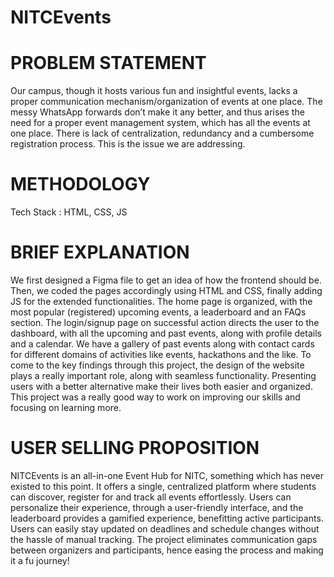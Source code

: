 # NITCEvents
# PROBLEM STATEMENT
Our campus, though it hosts various fun and insightful events, lacks a proper communication mechanism/organization of events at one place. The messy WhatsApp forwards don’t make it any better, and thus arises the need for a proper event management system, which has all the events at one place. There is lack of centralization, redundancy and a cumbersome registration process. This is the issue we are addressing.
# METHODOLOGY
Tech Stack : HTML, CSS, JS
# BRIEF EXPLANATION
We first designed a Figma file to get an idea of how the frontend should be. Then, we coded the pages accordingly using HTML and CSS, finally adding JS for the extended functionalities. The home page is organized, with the most popular (registered) upcoming events, a leaderboard and an FAQs section. The login/signup page on successful action directs the user to the dashboard, with all the upcoming and past events, along with profile details and a calendar. We have a gallery of past events along with contact cards for different domains of activities like events, hackathons and the like.
To come to the key findings through this project, the design of the website plays a really important role, along with seamless functionality. Presenting users with a better alternative make their lives both easier and organized. This project was a really good way to work on improving our skills and focusing on learning more.
# USER SELLING PROPOSITION
NITCEvents is an all-in-one Event Hub for NITC, something which has never existed to this point. It offers a single, centralized platform where students can discover, register for and track all events effortlessly. Users can personalize their experience, through a user-friendly interface, and the leaderboard provides a gamified experience, benefitting active participants. Users can easily stay updated on deadlines and schedule changes without the hassle of manual tracking. The project eliminates communication gaps between organizers and participants, hence easing the process and making it a fu journey!
